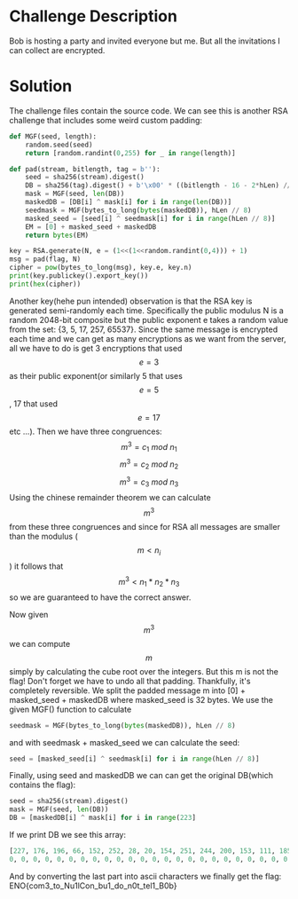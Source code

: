 # Challenge Description

Bob is hosting a party and invited everyone but me. But all the invitations I can collect are encrypted.

# Solution
The challenge files contain the source code.
We can see this is another RSA challenge that includes some weird custom padding:
```python
def MGF(seed, length):
    random.seed(seed)
    return [random.randint(0,255) for _ in range(length)]

def pad(stream, bitlength, tag = b''):
    seed = sha256(stream).digest()
    DB = sha256(tag).digest() + b'\x00' * ((bitlength - 16 - 2*hLen) // 8 - len(stream)) + b'\x01' + stream
    mask = MGF(seed, len(DB))
    maskedDB = [DB[i] ^ mask[i] for i in range(len(DB))]
    seedmask = MGF(bytes_to_long(bytes(maskedDB)), hLen // 8)
    masked_seed = [seed[i] ^ seedmask[i] for i in range(hLen // 8)]
    EM = [0] + masked_seed + maskedDB
    return bytes(EM)

key = RSA.generate(N, e = (1<<(1<<random.randint(0,4))) + 1)
msg = pad(flag, N)
cipher = pow(bytes_to_long(msg), key.e, key.n)
print(key.publickey().export_key())
print(hex(cipher))
```
Another key(hehe pun intended) observation is that the RSA key is generated semi-randomly each time. Specifically the public modulus N is a random 2048-bit composite but the public exponent e takes a random value from the set: {3, 5, 17, 257, 65537}.
Since the same message is encrypted each time and we can get as many encryptions as we want from the server, all we have to do is get 3 encryptions that used $$e=3$$ as their public exponent(or similarly 5 that uses $$e=5$$,  17 that used $$e=17$$ etc ...).
Then we have three congruences:
$$m^3=c_1 \: mod \: n_1$$
$$m^3=c_2 \: mod \: n_2$$
$$m^3=c_3 \: mod \: n_3$$
Using the chinese remainder theorem we can calculate $$m^3$$ from these three congruences and 
since for RSA all messages are smaller than the modulus ($$m<n_i$$) it follows that $$m^3<n_1*n_2*n_3$$ so we are guaranteed to have the correct answer.

Now given $$m^3$$ we can compute $$m$$ simply by calculating the cube root over the integers.
But this m is not the flag! Don't forget we have to undo all that padding. Thankfully, it's completely reversible.
We split the padded message m into [0] + masked_seed + maskedDB where masked_seed is 32 bytes.
We use the given MGF() function to calculate
```python
seedmask = MGF(bytes_to_long(bytes(maskedDB)), hLen // 8)
```
and with seedmask + masked_seed we can calculate the seed:
```python 
seed = [masked_seed[i] ^ seedmask[i] for i in range(hLen // 8)]
 ```
Finally, using seed and maskedDB we can can get the original DB(which contains the flag):
```python
seed = sha256(stream).digest()
mask = MGF(seed, len(DB))
DB = [maskedDB[i] ^ mask[i] for i in range(223]
```
If we print DB we see this array:
```python
[227, 176, 196, 66, 152, 252, 28, 20, 154, 251, 244, 200, 153, 111, 185, 36, 39, 174, 65, 228, 100, 155, 147, 76, 164, 149, 153, 27, 120, 82, 184, 85, 0, 0, 0, 0, 
0, 0, 0, 0, 0, 0, 0, 0, 0, 0, 0, 0, 0, 0, 0, 0, 0, 0, 0, 0, 0, 0, 0, 0, 0, 0, 0, 0, 0, 0, 0, 0, 0, 0, 0, 0, 0, 0, 0, 0, 0, 0, 0, 0, 0, 0, 0, 0, 0, 0, 0, 0, 0, 0, 0, 0, 0, 0, 0, 0, 0, 0, 0, 0, 0, 0, 0, 0, 0, 0, 0, 0, 0, 0, 0, 0, 0, 0, 0, 0, 0, 0, 0, 0, 0, 0, 0, 0, 0, 0, 0, 0, 0, 0, 0, 0, 0, 0, 0, 0, 0, 0, 0, 0, 0, 0, 0, 0, 0, 0, 0, 0, 0, 0, 0, 0, 0, 0, 0, 0, 0, 0, 0, 0, 0, 0, 0, 0, 0, 0, 0, 0, 0, 0, 0, 0, 0, 0, 0, 0, 0, 0, 0, 0, 0, 0, 1, 69, 78, 79, 123, 99, 111, 109, 51, 95, 116, 111, 95, 78, 117, 49, 108, 67, 111, 110, 95, 98, 117, 49, 95, 100, 111, 95, 110, 48, 116, 95, 116, 101, 108, 49, 95, 66, 48, 98, 125]
```
And by converting the last part into ascii characters we finally get the flag:
ENO{com3_to_Nu1lCon_bu1_do_n0t_tel1_B0b}

